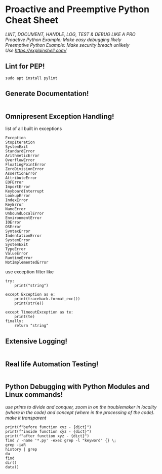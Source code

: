 # Proactive and Preemptive Python Cheat Sheet

_LINT, DOCUMENT, HANDLE, LOG, TEST & DEBUG LIKE A PRO_  
_Proactive Python Example: Make easy debugging likely_  
_Preemptive Python Example: Make security breach unlikely_  
_Use https://explainshell.com/_  

## Lint for PEP!
```
sudo apt install pylint
```
## Generate Documentation!
```
```
## Omnipresent Exception Handling!
list of all built in exceptions
```
Exception
StopIteration
SystemExit
StandardError
ArithmeticError
OverflowError
FloatingPointError
ZeroDivisionError
AssertionError
AttributeError
EOFError
ImportError
KeyboardInterrupt
LookupError
IndexError
KeyError
NameError
UnboundLocalError
EnvironmentError
IOError
OSError
SyntaxError
IndentationError
SystemError
SystemExit
TypeError
ValueError
RuntimeError
NotImplementedError
```
use exception filter like
```
try:
    print("string")

except Exception as e:
    print(traceback.format_exc())
    print(str(e))

except TimeoutException as te:
    print(te)
finally:
    return "string"
```
## Extensive Logging!
```
```
## Real life Automation Testing!
```
```
## Python Debugging with Python Modules and Linux commands!
_use prints to divide and conquer, zoom in on the troublemaker in locality (where in the code) and concept (where in the processing of the code). make it transparent_
```
print(f"before function xyz - {dict}")
print(f"inside function xyz - {dict}")
print(f"after function xyz - {dict}")
find / -name '*.py' -exec grep -l "keyword" {} \;
grep -iaR
history | grep
du
find
dir()
data()
